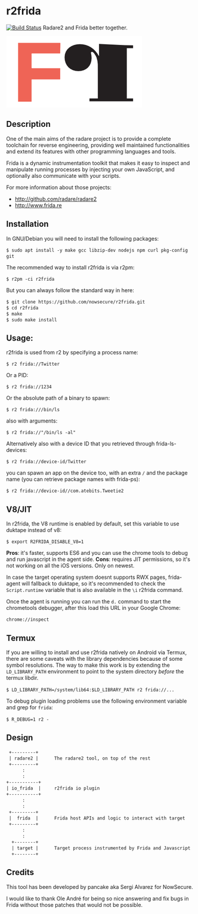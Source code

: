 r2frida
=======

[![Build Status](https://travis-ci.org/nowsecure/r2frida.svg?branch=master)](https://travis-ci.org/nowsecure/r2frida)
Radare2 and Frida better together.

![logo](r2frida.png)

Description
-----------
One of the main aims of the radare project is to provide a complete
toolchain for reverse engineering, providing well maintained functionalities
and extend its features with other programming languages and tools.

Frida is a dynamic instrumentation toolkit that makes it easy to inspect and
manipulate running processes by injecting your own JavaScript, and optionally
also communicate with your scripts.

For more information about those projects:

* http://github.com/radare/radare2
* http://www.frida.re

Installation
------------

In GNU/Debian you will need to install the following packages:

	$ sudo apt install -y make gcc libzip-dev nodejs npm curl pkg-config git

The recommended way to install r2frida is via r2pm:

	$ r2pm -ci r2frida

But you can always follow the standard way in here:

	$ git clone https://github.com/nowsecure/r2frida.git
	$ cd r2frida
	$ make
	$ sudo make install

Usage:
------

r2frida is used from r2 by specifying a process name:

	$ r2 frida://Twitter

Or a PID:

	$ r2 frida://1234

Or the absolute path of a binary to spawn:

	$ r2 frida:///bin/ls

also with arguments:

	$ r2 frida://"/bin/ls -al"

Alternatively also with a device ID that you retrieved through frida-ls-devices:

	$ r2 frida://device-id/Twitter

you can spawn an app on the device too, with an extra `/` and the package name (you can retrieve package names with frida-ps):

	$ r2 frida://device-id//com.atebits.Tweetie2

V8/JIT
------

In r2frida, the V8 runtime is enabled by default, set this variable to use duktape instead of v8:

	$ export R2FRIDA_DISABLE_V8=1

**Pros**: it's faster, supports ES6 and you can use the chrome tools to debug and run javascript in the agent side.
**Cons**: requires JIT permissions, so it's not working on all the iOS versions. Only on newest.

In case the target operating system doesnt supports RWX pages, frida-agent will fallback to duktape, so it's recommended to
check the `Script.runtime` variable that is also available in the `\i` r2frida command.

Once the agent is running you can run the `d.` command to start the chrometools debugger, after this load this URL in your Google Chrome:

	chrome://inspect

Termux
------
If you are willing to install and use r2frida natively on Android via Termux, there are some caveats with the library dependencies because of some symbol resolutions. The way to make this work is by extending the `LD_LIBRARY_PATH` environment to point to the system directory *before* the termux libdir.

`$ LD_LIBRARY_PATH=/system/lib64:$LD_LIBRARY_PATH r2 frida://...`

To debug plugin loading problems use the following environment variable and grep for `frida`:

`$ R_DEBUG=1 r2 -`

Design
------
	 +---------+
	 | radare2 |      The radare2 tool, on top of the rest
	 +---------+
	      :
	      :
	+-----------+
	| io_frida  |     r2frida io plugin
	+-----------+
	      :
	      :
	 +---------+
	 |  frida  |      Frida host APIs and logic to interact with target
	 +---------+
	      :
	      :
	  +--------+
	  | target |      Target process instrumented by Frida and Javascript
	  +--------+

Credits
-------
This tool has been developed by pancake aka Sergi Alvarez for NowSecure.

I would like to thank Ole André for being so nice answering and fix
bugs in Frida without those patches that would not be possible.
